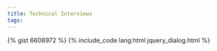 ```yaml
---
title: Technical Interviews
tags:
---
```


{% gist 6608972 %}
{% include_code lang:html jquery_dialog.html %}
